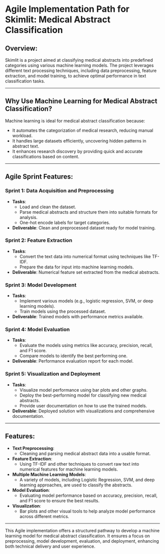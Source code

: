 # Agile Implementation Path for Skimlit: Medical Abstract Classification

## Overview:
Skimlit is a project aimed at classifying medical abstracts into predefined categories using various machine learning models. The project leverages different text processing techniques, including data preprocessing, feature extraction, and model training, to achieve optimal performance in text classification tasks.

---

## Why Use Machine Learning for Medical Abstract Classification?
Machine learning is ideal for medical abstract classification because:
- It automates the categorization of medical research, reducing manual workload.
- It handles large datasets efficiently, uncovering hidden patterns in abstract text.
- It enhances research discovery by providing quick and accurate classifications based on content.

---

## Agile Sprint Features:

### **Sprint 1: Data Acquisition and Preprocessing**
- **Tasks**: 
  - Load and clean the dataset.
  - Parse medical abstracts and structure them into suitable formats for analysis.
  - One-hot encode labels for target categories.
- **Deliverable**: Clean and preprocessed dataset ready for model training.

### **Sprint 2: Feature Extraction**
- **Tasks**: 
  - Convert the text data into numerical format using techniques like TF-IDF.
  - Prepare the data for input into machine learning models.
- **Deliverable**: Numerical feature set extracted from the medical abstracts.

### **Sprint 3: Model Development**
- **Tasks**:
  - Implement various models (e.g., logistic regression, SVM, or deep learning models).
  - Train models using the processed dataset.
- **Deliverable**: Trained models with performance metrics available.

### **Sprint 4: Model Evaluation**
- **Tasks**:
  - Evaluate the models using metrics like accuracy, precision, recall, and F1 score.
  - Compare models to identify the best performing one.
- **Deliverable**: Performance evaluation report for each model.

### **Sprint 5: Visualization and Deployment**
- **Tasks**: 
  - Visualize model performance using bar plots and other graphs.
  - Deploy the best-performing model for classifying new medical abstracts.
  - Provide user documentation on how to use the trained models.
- **Deliverable**: Deployed solution with visualizations and comprehensive documentation.

---

## Features:
- **Text Preprocessing**:
  - Cleaning and parsing medical abstract data into a usable format.
- **Feature Extraction**:
  - Using TF-IDF and other techniques to convert raw text into numerical features for machine learning models.
- **Multiple Machine Learning Models**:
  - A variety of models, including Logistic Regression, SVM, and deep learning approaches, are used to classify the abstracts.
- **Model Evaluation**:
  - Evaluating model performance based on accuracy, precision, recall, and F1 score to ensure the best results.
- **Visualization**:
  - Bar plots and other visual tools to help analyze model performance across different metrics.

---
This Agile implementation offers a structured pathway to develop a machine learning model for medical abstract classification. It ensures a focus on preprocessing, model development, evaluation, and deployment, enhancing both technical delivery and user experience.
